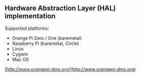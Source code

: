 ## Hardware Abstraction Layer (HAL) implementation ##

Supported platforms:

- Orange Pi Zero / One (baremetal)
- Raspberry Pi (baremetal, Circle)
- Linux
- Cygwin
- Mac OS

[http://www.orangepi-dmx.org](http://www.orangepi-dmx.org)

